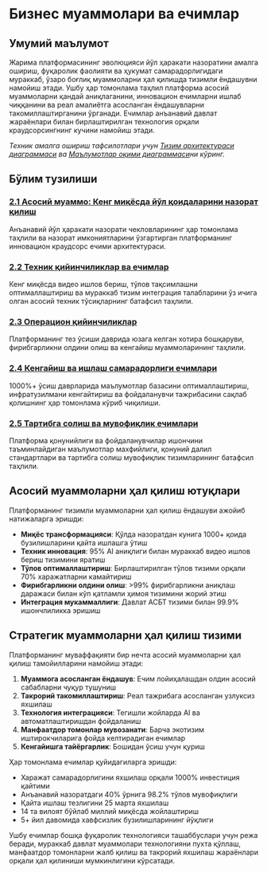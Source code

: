 # Бизнес муаммолари ва ечимлар

## Умумий маълумот

Жарима платформасининг эволюцияси йўл ҳаракати назоратини амалга ошириш, фуқаролик фаолияти ва ҳукумат самарадорлигидаги мураккаб, ўзаро боғлиқ муаммоларни ҳал қилишда тизимли ёндашувни намойиш этади. Ушбу ҳар томонлама таҳлил платформа асосий муаммоларни қандай аниқлаганини, инновацион ечимларни ишлаб чиққанини ва реал амалиётга асосланган ёндашувларни такомиллаштирганини ўрганади. Ечимлар анъанавий давлат жараёнлари билан бирлаштирилган технология орқали краудсорсингнинг кучини намойиш этади.

*Техник амалга ошириш тафсилотлари учун [Тизим архитектураси диаграммаси](../диаграммалар/тизим-архитектураси.md) ва [Маълумотлар оқими диаграммаси](../диаграммалар/маълумотлар-оқими.md)ни кўринг.*

## Бўлим тузилиши

### [2.1 Асосий муаммо: Кенг миқёсда йўл қоидаларини назорат қилиш](./асосий-муаммо-йўл-ҳаракати-назорати.md)
Анъанавий йўл ҳаракати назорати чекловларининг ҳар томонлама таҳлили ва назорат имкониятларини ўзгартирган платформанинг инновацион краудсорс ечими архитектураси.

### [2.2 Техник қийинчиликлар ва ечимлар](./техник-қийинчиликлар-ва-ечимлар.md)
Кенг миқёсда видео ишлов бериш, тўлов тақсимлашни оптималлаштириш ва мураккаб тизим интеграция талабларини ўз ичига олган асосий техник тўсиқларнинг батафсил таҳлили.

### [2.3 Операцион қийинчиликлар](./операцион-қийинчиликлар.md)
Платформанинг тез ўсиши даврида юзага келган хотира бошқаруви, фирибгарликни олдини олиш ва кенгайиш муаммоларининг таҳлили.

### [2.4 Кенгайиш ва ишлаш самарадорлиги ечимлари](./кенгайиш-ва-ишлаш-самарадорлиги-ечимлари.md)
1000%+ ўсиш даврларида маълумотлар базасини оптималлаштириш, инфратузилмани кенгайтириш ва фойдаланувчи тажрибасини сақлаб қолишнинг ҳар томонлама кўриб чиқилиши.

### [2.5 Тартибга солиш ва мувофиқлик ечимлари](./тартибга-солиш-ва-мувофиқлик-ечимлари.md)
Платформа қонунийлиги ва фойдаланувчилар ишончини таъминлайдиган маълумотлар махфийлиги, қонуний далил стандартлари ва тартибга солиш мувофиқлик тизимларининг батафсил таҳлили.

## Асосий муаммоларни ҳал қилиш ютуқлари

Платформанинг тизимли муаммоларни ҳал қилиш ёндашуви ажойиб натижаларга эришди:

- **Миқёс трансформацияси**: Қўлда назоратдан кунига 1000+ қоида бузилишларини қайта ишлашга ўтиш
- **Техник инновация**: 95% AI аниқлиги билан мураккаб видео ишлов бериш тизимини яратиш
- **Тўлов оптималлаштириш**: Бирлаштирилган тўлов тизими орқали 70% харажатларни камайтириш
- **Фирибгарликни олдини олиш**: >99% фирибгарликни аниқлаш даражаси билан кўп қатламли ҳимоя тизимини жорий этиш
- **Интеграция мукаммаллиги**: Давлат АСБТ тизими билан 99.9% ишончлиликка эришиш

## Стратегик муаммоларни ҳал қилиш тизими

Платформанинг муваффақияти бир нечта асосий муаммоларни ҳал қилиш тамойилларини намойиш этади:

1. **Муаммога асосланган ёндашув**: Ечим лойиҳалашдан олдин асосий сабабларни чуқур тушуниш
2. **Такрорий такомиллаштириш**: Реал тажрибага асосланган узлуксиз яхшилаш
3. **Технология интеграцияси**: Тегишли жойларда AI ва автоматлаштиришдан фойдаланиш
4. **Манфаатдор томонлар мувозанати**: Барча экотизим иштирокчиларига фойда келтирадиган ечимлар
5. **Кенгайишга тайёргарлик**: Бошидан ўсиш учун қуриш

Ҳар томонлама ечимлар қуйидагиларга эришди:
- Харажат самарадорлигини яхшилаш орқали 1000% инвестиция қайтими
- Анъанавий назоратдаги 40% ўрнига 98.2% тўлов мувофиқлиги
- Қайта ишлаш тезлигини 25 марта яхшилаш
- 14 та вилоят бўйлаб миллий миқёсда жойлаштириш
- 5+ йил давомида хавфсизлик бузилишларининг йўқлиги

Ушбу ечимлар бошқа фуқаролик технологияси ташаббуслари учун режа беради, мураккаб давлат муаммолари технологияни пухта қўллаш, манфаатдор томонларни жалб қилиш ва такрорий яхшилаш жараёнлари орқали ҳал қилиниши мумкинлигини кўрсатади.